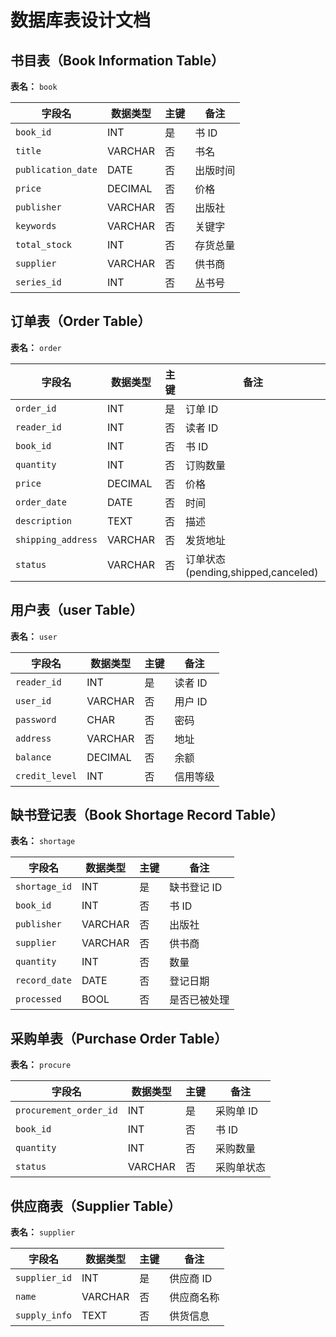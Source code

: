# 数据库表设计文档

## 书目表（Book Information Table）
**表名：** `book`

| 字段名         | 数据类型   | 主键 | 备注         |
| --------------- | ---------- | ---- | ------------ |
| `book_id`       | INT        | 是   | 书 ID        |
| `title`         | VARCHAR    | 否   | 书名         |
| `publication_date` | DATE    | 否   | 出版时间     |
| `price`         | DECIMAL    | 否   | 价格         |
| `publisher`     | VARCHAR    | 否   | 出版社       |
| `keywords`      | VARCHAR    | 否   | 关键字       |
| `total_stock`   | INT        | 否   | 存货总量     |
| `supplier`      | VARCHAR    | 否   | 供书商       |
| `series_id`     | INT        | 否   | 丛书号       |

## 订单表（Order Table）
**表名：** `order`

| 字段名         | 数据类型   | 主键 | 备注         |
| --------------- | ---------- | ---- | ------------ |
| `order_id`      | INT        | 是   | 订单 ID      |
| `reader_id`     | INT        | 否   | 读者 ID      |
| `book_id`       | INT        | 否   | 书 ID        |
| `quantity`      | INT        | 否   | 订购数量     |
| `price`         | DECIMAL    | 否   | 价格         |
| `order_date`    | DATE       | 否   | 时间         |
| `description`   | TEXT       | 否   | 描述         |
| `shipping_address` | VARCHAR | 否   | 发货地址     |
| `status`        | VARCHAR    | 否   | 订单状态(pending,shipped,canceled) |

## 用户表（user Table）
**表名：** `user`

| 字段名         | 数据类型   | 主键 | 备注         |
| --------------- | ---------- | ---- | ------------ |
| `reader_id`     | INT        | 是   | 读者 ID      |
| `user_id`       | VARCHAR    | 否   | 用户 ID      |
| `password`      | CHAR       | 否   | 密码         |
| `address`       | VARCHAR    | 否   | 地址         |
| `balance`       | DECIMAL    | 否   | 余额         |
| `credit_level`  | INT        | 否   | 信用等级     |

## 缺书登记表（Book Shortage Record Table）
**表名：** `shortage`

| 字段名         | 数据类型   | 主键 | 备注         |
| --------------- | ---------- | ---- | ------------ |
| `shortage_id`   | INT        | 是   | 缺书登记 ID  |
| `book_id`       | INT        | 否   | 书 ID        |
| `publisher`     | VARCHAR    | 否   | 出版社       |
| `supplier`      | VARCHAR    | 否   | 供书商       |
| `quantity`      | INT        | 否   | 数量         |
| `record_date`   | DATE       | 否   | 登记日期     |
| `processed`     | BOOL       | 否   | 是否已被处理  |

## 采购单表（Purchase Order Table）
**表名：** `procure`

| 字段名         | 数据类型   | 主键 | 备注         |
| --------------- | ---------- | ---- | ------------ |
| `procurement_order_id` | INT    | 是   | 采购单 ID    |
| `book_id`       | INT        | 否   | 书 ID        |
| `quantity`      | INT        | 否   | 采购数量     |
| `status`        | VARCHAR    | 否   | 采购单状态   |

## 供应商表（Supplier Table）
**表名：** `supplier`

| 字段名         | 数据类型   | 主键 | 备注         |
| --------------- | ---------- | ---- | ------------ |
| `supplier_id`   | INT        | 是   | 供应商 ID    |
| `name`          | VARCHAR    | 否   | 供应商名称   |
| `supply_info`   | TEXT       | 否   | 供货信息     |



